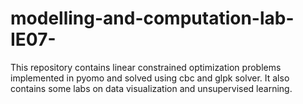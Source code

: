 # modelling-and-computation-lab-IE07-
This repository contains linear constrained optimization problems implemented in pyomo and solved using cbc and glpk solver. It also contains some labs on data visualization and unsupervised learning.
